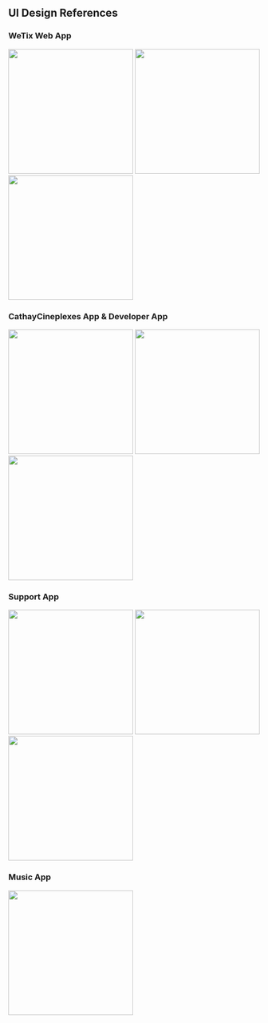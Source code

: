 ## UI Design References
### WeTix Web App
<img src="https://github.com/liang0000/MovieApp/assets/54095039/bcc3458a-c7dc-47cf-abba-205a4da32992" width="250">
<img src="https://github.com/liang0000/MovieApp/assets/54095039/b65c8eb8-c649-409e-91e4-f58fec1a714b" width="250">
<img src="https://github.com/liang0000/MovieApp/assets/54095039/4f0a680a-4c9d-4f68-a84b-42bd456febda" width="250">

### CathayCineplexes App & Developer App
<img src="https://github.com/liang0000/MovieApp/assets/54095039/0f974b8a-c1ec-4bd8-a868-e8cf6a5b9988" width="250">
<img src="https://github.com/liang0000/MovieApp/assets/54095039/28d2b368-1e0c-40db-af53-1073a726249b" width="250">
<img src="https://github.com/liang0000/MovieApp/assets/54095039/69da86fb-4a76-4c8d-8a48-11334b56e27e" width="250">

### Support App
<img src="https://github.com/liang0000/MovieApp/assets/54095039/8a81a4bb-e9ed-4f76-a63d-42331a26a11c" width="250">
<img src="https://github.com/liang0000/MovieApp/assets/54095039/480f8af3-d0c2-4f7b-9920-3f3369c9272d" width="250">
<img src="https://github.com/liang0000/MovieApp/assets/54095039/0fbdbf7e-ba15-49df-9d59-fbd935abed7d" width="250">

### Music App
<img src="https://github.com/liang0000/MovieApp/assets/54095039/9e922550-ce59-47e7-890f-a54ae4a341b2" width="250">

